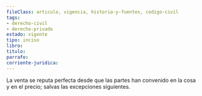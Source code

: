 ```yaml
---
fileClass: articulo, vigencia, historia-y-fuentes, codigo-civil
tags:
- derecho-civil
- derecho-privado
estado: vigente
tipo: inciso
libro:
titulo:
parrafo:
corriente-juridica:
---
```

La venta se reputa perfecta desde que las partes han convenido en la cosa y en el precio; salvas las excepciones siguientes.